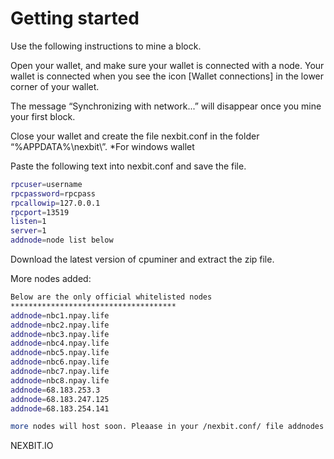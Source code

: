 Getting started
===============

Use the following instructions to mine a block.

Open your wallet, and make sure your wallet is connected with a node.
Your wallet is connected when you see the icon [Wallet connections] in the lower corner of your wallet.

The message “Synchronizing with network...” will disappear once you mine your first block.

Close your wallet and create the file nexbit.conf in the folder “%APPDATA%\nexbit\”. *For windows wallet

Paste the following text into nexbit.conf and save the file.

```bash
rpcuser=username
rpcpassword=rpcpass
rpcallowip=127.0.0.1
rpcport=13519
listen=1
server=1
addnode=node list below
```

Download the latest version of cpuminer  and extract the zip file.

More nodes added:

```bash
Below are the only official whitelisted nodes
*************************************
addnode=nbc1.npay.life
addnode=nbc2.npay.life
addnode=nbc3.npay.life
addnode=nbc4.npay.life
addnode=nbc5.npay.life
addnode=nbc6.npay.life
addnode=nbc7.npay.life
addnode=nbc8.npay.life
addnode=68.183.253.3
addnode=68.183.247.125
addnode=68.183.254.141

more nodes will host soon. Pleaase in your /nexbit.conf/ file addnodes for faster sync.

```
NEXBIT.IO

